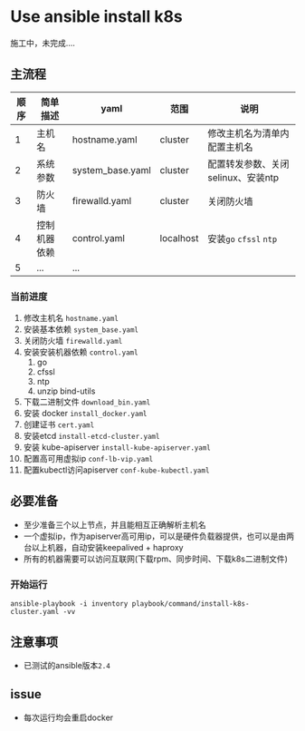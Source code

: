 # Use ansible install k8s

施工中，未完成....


## 主流程

| 顺序 | 简单描述     | yaml             | 范围      | 说明                               |
| ---- | ------------ | ---------------- | --------- | ---------------------------------- |
| 1    | 主机名       | hostname.yaml    | cluster   | 修改主机名为清单内配置主机名       |
| 2    | 系统参数     | system_base.yaml | cluster   | 配置转发参数、关闭selinux、安装ntp |
| 3    | 防火墙       | firewalld.yaml   | cluster   | 关闭防火墙                         |
| 4    | 控制机器依赖 | control.yaml     | localhost | 安装`go` `cfssl` `ntp`             |
| 5    |  ...         |  ...             |           |                                    |


### 当前进度

1. 修改主机名  `hostname.yaml`
2. 安装基本依赖 `system_base.yaml`
3. 关闭防火墙 `firewalld.yaml`
4. 安装安装机器依赖 `control.yaml`
    1. go
    2. cfssl
    3. ntp
    4. unzip bind-utils
5. 下载二进制文件 `download_bin.yaml`
6. 安装 docker `install_docker.yaml`
7. 创建证书 `cert.yaml`
8. 安装etcd `install-etcd-cluster.yaml`
9. 安装 kube-apiserver `install-kube-apiserver.yaml`
10. 配置高可用虚拟ip `conf-lb-vip.yaml`
11. 配置kubectl访问apiserver `conf-kube-kubectl.yaml`


## 必要准备

- 至少准备三个以上节点，并且能相互正确解析主机名
- 一个虚拟ip，作为apiserver高可用ip，可以是硬件负载器提供，也可以是由两台以上机器，自动安装keepalived + haproxy
- 所有的机器需要可以访问互联网(下载rpm、同步时间、下载k8s二进制文件)

###  开始运行

`ansible-playbook -i inventory playbook/command/install-k8s-cluster.yaml -vv`



## 注意事项

- 已测试的ansible版本`2.4`

## issue

- 每次运行均会重启docker
